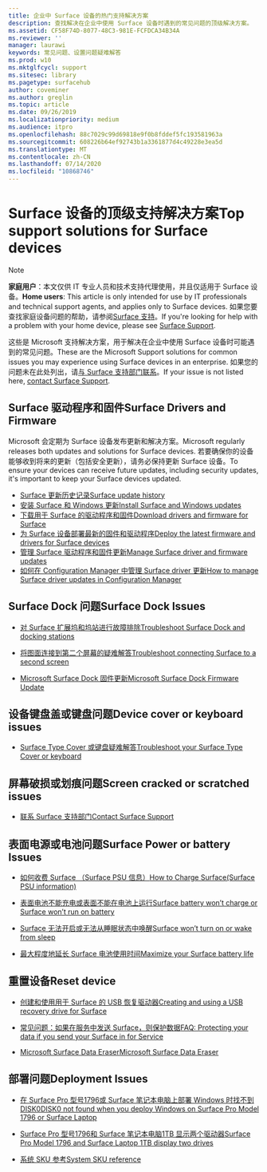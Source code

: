 ```yaml
---
title: 企业中 Surface 设备的热门支持解决方案
description: 查找解决在企业中使用 Surface 设备时遇到的常见问题的顶级解决方案。
ms.assetid: CF58F74D-8077-48C3-981E-FCFDCA34B34A
ms.reviewer: ''
manager: laurawi
keywords: 常见问题、设置问题疑难解答
ms.prod: w10
ms.mktglfcycl: support
ms.sitesec: library
ms.pagetype: surfacehub
author: coveminer
ms.author: greglin
ms.topic: article
ms.date: 09/26/2019
ms.localizationpriority: medium
ms.audience: itpro
ms.openlocfilehash: 88c7029c99d69818e9f0b8fddef5fc193581963a
ms.sourcegitcommit: 608226b64ef92743b1a3361877d4c49228e3ea5d
ms.translationtype: MT
ms.contentlocale: zh-CN
ms.lasthandoff: 07/14/2020
ms.locfileid: "10868746"
---
```

# <span data-ttu-id="83bd9-104">Surface 设备的顶级支持解决方案</span><span class="sxs-lookup"><span data-stu-id="83bd9-104">Top support solutions for Surface devices</span></span>

> [!Note]
> <span data-ttu-id="83bd9-105">**家庭用户**：本文仅供 IT 专业人员和技术支持代理使用，并且仅适用于 Surface 设备。</span><span class="sxs-lookup"><span data-stu-id="83bd9-105">**Home users**: This article is only intended for use by IT professionals and technical support agents, and applies only to Surface devices.</span></span> <span data-ttu-id="83bd9-106">如果您要查找家庭设备问题的帮助，请参阅[Surface 支持](contact-surface-support.md?tabs=online)。</span><span class="sxs-lookup"><span data-stu-id="83bd9-106">If you're looking for help with a problem with your home device, please see [Surface Support](contact-surface-support.md?tabs=online).</span></span>

<span data-ttu-id="83bd9-107">这些是 Microsoft 支持解决方案，用于解决在企业中使用 Surface 设备时可能遇到的常见问题。</span><span class="sxs-lookup"><span data-stu-id="83bd9-107">These are the Microsoft Support solutions for common issues you may experience using Surface devices in an enterprise.</span></span> <span data-ttu-id="83bd9-108">如果您的问题未在此处列出，请[与 Surface 支持部门联系](contact-surface-support.md?tabs=online)。</span><span class="sxs-lookup"><span data-stu-id="83bd9-108">If your issue is not listed here, [contact Surface Support](contact-surface-support.md?tabs=online).</span></span>

## <span data-ttu-id="83bd9-109">Surface 驱动程序和固件</span><span class="sxs-lookup"><span data-stu-id="83bd9-109">Surface Drivers and Firmware</span></span>

<span data-ttu-id="83bd9-110">Microsoft 会定期为 Surface 设备发布更新和解决方案。</span><span class="sxs-lookup"><span data-stu-id="83bd9-110">Microsoft regularly releases both updates and solutions for Surface devices.</span></span> <span data-ttu-id="83bd9-111">若要确保你的设备能够收到将来的更新（包括安全更新），请务必保持更新 Surface 设备。</span><span class="sxs-lookup"><span data-stu-id="83bd9-111">To ensure your devices can receive future updates, including security updates, it's important to keep your Surface devices updated.</span></span>

- [<span data-ttu-id="83bd9-112">Surface 更新历史记录</span><span class="sxs-lookup"><span data-stu-id="83bd9-112">Surface update history</span></span>](https://www.microsoft.com/surface/support/install-update-activate/surface-update-history)
- [<span data-ttu-id="83bd9-113">安装 Surface 和 Windows 更新</span><span class="sxs-lookup"><span data-stu-id="83bd9-113">Install Surface and Windows updates</span></span>](https://www.microsoft.com/surface/support/performance-and-maintenance/install-software-updates-for-surface?os=windows-10&=undefined)
- [<span data-ttu-id="83bd9-114">下载用于 Surface 的驱动程序和固件</span><span class="sxs-lookup"><span data-stu-id="83bd9-114">Download drivers and firmware for Surface</span></span>](https://support.microsoft.com/help/4023482)
- [<span data-ttu-id="83bd9-115">为 Surface 设备部署最新的固件和驱动程序</span><span class="sxs-lookup"><span data-stu-id="83bd9-115">Deploy the latest firmware and drivers for Surface devices</span></span>](https://docs.microsoft.com/surface/deploy-the-latest-firmware-and-drivers-for-surface-devices)
- [<span data-ttu-id="83bd9-116">管理 Surface 驱动程序和固件更新</span><span class="sxs-lookup"><span data-stu-id="83bd9-116">Manage Surface driver and firmware updates</span></span>](https://docs.microsoft.com/surface/manage-surface-pro-3-firmware-updates)
- [<span data-ttu-id="83bd9-117">如何在 Configuration Manager 中管理 Surface driver 更新</span><span class="sxs-lookup"><span data-stu-id="83bd9-117">How to manage Surface driver updates in Configuration Manager</span></span>](https://support.microsoft.com/help/4098906)

## <span data-ttu-id="83bd9-118">Surface Dock 问题</span><span class="sxs-lookup"><span data-stu-id="83bd9-118">Surface Dock Issues</span></span>

- [<span data-ttu-id="83bd9-119">对 Surface 扩展坞和坞站进行故障排除</span><span class="sxs-lookup"><span data-stu-id="83bd9-119">Troubleshoot Surface Dock and docking stations</span></span>](https://support.microsoft.com/help/4023468/surface-troubleshoot-surface-dock-and-docking-stations)

- [<span data-ttu-id="83bd9-120">将图面连接到第二个屏幕的疑难解答</span><span class="sxs-lookup"><span data-stu-id="83bd9-120">Troubleshoot connecting Surface to a second screen</span></span>](https://support.microsoft.com/help/4023496)

- [<span data-ttu-id="83bd9-121">Microsoft Surface Dock 固件更新</span><span class="sxs-lookup"><span data-stu-id="83bd9-121">Microsoft Surface Dock Firmware Update</span></span>](https://docs.microsoft.com/surface/surface-dock-updater)

## <span data-ttu-id="83bd9-122">设备键盘盖或键盘问题</span><span class="sxs-lookup"><span data-stu-id="83bd9-122">Device cover or keyboard issues</span></span>

- [<span data-ttu-id="83bd9-123">Surface Type Cover 或键盘疑难解答</span><span class="sxs-lookup"><span data-stu-id="83bd9-123">Troubleshoot your Surface Type Cover or keyboard</span></span>](https://www.microsoft.com/surface/support/hardware-and-drivers/troubleshoot-surface-keyboards)

## <span data-ttu-id="83bd9-124">屏幕破损或划痕问题</span><span class="sxs-lookup"><span data-stu-id="83bd9-124">Screen cracked or scratched issues</span></span>

- [<span data-ttu-id="83bd9-125">联系 Surface 支持部门</span><span class="sxs-lookup"><span data-stu-id="83bd9-125">Contact Surface Support</span></span>](contact-surface-support.md?tabs=online)

## <span data-ttu-id="83bd9-126">表面电源或电池问题</span><span class="sxs-lookup"><span data-stu-id="83bd9-126">Surface Power or battery Issues</span></span>

- [<span data-ttu-id="83bd9-127">如何收费 Surface （Surface PSU 信息）</span><span class="sxs-lookup"><span data-stu-id="83bd9-127">How to Charge Surface(Surface PSU information)</span></span>](https://support.microsoft.com/help/4023496)

- [<span data-ttu-id="83bd9-128">表面电池不能充电或表面不能在电池上运行</span><span class="sxs-lookup"><span data-stu-id="83bd9-128">Surface battery won’t charge or Surface won’t run on battery</span></span>](https://support.microsoft.com/help/4023536)

- [<span data-ttu-id="83bd9-129">Surface 无法开启或无法从睡眠状态中唤醒</span><span class="sxs-lookup"><span data-stu-id="83bd9-129">Surface won’t turn on or wake from sleep</span></span>](https://support.microsoft.com/help/4023537)

- [<span data-ttu-id="83bd9-130">最大程度地延长 Surface 电池使用时间</span><span class="sxs-lookup"><span data-stu-id="83bd9-130">Maximize your Surface battery life</span></span>](https://support.microsoft.com/help/4483194)

## <span data-ttu-id="83bd9-131">重置设备</span><span class="sxs-lookup"><span data-stu-id="83bd9-131">Reset device</span></span>

- [<span data-ttu-id="83bd9-132">创建和使用用于 Surface 的 USB 恢复驱动器</span><span class="sxs-lookup"><span data-stu-id="83bd9-132">Creating and using a USB recovery drive for Surface</span></span>](https://support.microsoft.com/help/4023512)

- [<span data-ttu-id="83bd9-133">常见问题：如果在服务中发送 Surface，则保护数据</span><span class="sxs-lookup"><span data-stu-id="83bd9-133">FAQ: Protecting your data if you send your Surface in for Service</span></span>](https://support.microsoft.com/help/4023508)

- [<span data-ttu-id="83bd9-134">Microsoft Surface Data Eraser</span><span class="sxs-lookup"><span data-stu-id="83bd9-134">Microsoft Surface Data Eraser</span></span>](https://docs.microsoft.com/surface/microsoft-surface-data-eraser)

## <span data-ttu-id="83bd9-135">部署问题</span><span class="sxs-lookup"><span data-stu-id="83bd9-135">Deployment Issues</span></span>

- [<span data-ttu-id="83bd9-136">在 Surface Pro 型号1796或 Surface 笔记本电脑上部署 Windows 时找不到 DISK0</span><span class="sxs-lookup"><span data-stu-id="83bd9-136">DISK0 not found when you deploy Windows on Surface Pro Model 1796 or Surface Laptop</span></span>](https://support.microsoft.com/help/4046108)

- [<span data-ttu-id="83bd9-137">Surface Pro 型号1796和 Surface 笔记本电脑1TB 显示两个驱动器</span><span class="sxs-lookup"><span data-stu-id="83bd9-137">Surface Pro Model 1796 and Surface Laptop 1TB display two drives</span></span>](https://support.microsoft.com/help/4046105)

- [<span data-ttu-id="83bd9-138">系统 SKU 参考</span><span class="sxs-lookup"><span data-stu-id="83bd9-138">System SKU reference</span></span>](https://docs.microsoft.com/surface/surface-system-sku-reference)
